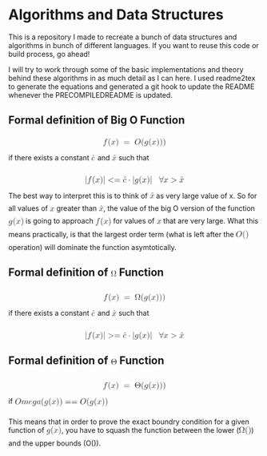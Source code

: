 # Algorithms and Data Structures
This is a repository I made to recreate a bunch of data structures and algorithms in 
bunch of different languages. If you want to reuse this code or build process, go ahead!

I will try to work through some of the basic implementations and theory behind these algorithms in
as much detail as I can here. I used readme2tex to generate the equations and generated a git hook to
update the README whenever the PRECOMPILEDREADME is updated.

## Formal definition of Big O Function

<p align="center"><img alt="$$f(x)\;=\;O(g(x)))$$" src="equations/68565104a214678a5698e749f7700fd6.png" align="middle" width="125.83201619999998pt" height="16.438356pt"/></p>

if there exists a constant <img alt="$\hat{c}$" src="equations/0038bd66465254af4225aa31848b342b.png" align="middle" width="8.579777249999989pt" height="22.831056599999986pt"/> and <img alt="$\hat{x}$" src="equations/f84e86b97e20e45cc17d297dc794b3e8.png" align="middle" width="9.39498779999999pt" height="22.831056599999986pt"/> such that 

<p align="center"><img alt="$$ | f(x) | &lt;= \hat{c} \cdot |g(x)|\;\;\; \forall x &gt; \hat{x} $$" src="equations/ffe4e1521f9951b17335b4e45293bfdd.png" align="middle" width="198.1007028pt" height="16.438356pt"/></p>

The best way to interpret this is to think of <img alt="$\hat{x}$" src="equations/f84e86b97e20e45cc17d297dc794b3e8.png" align="middle" width="9.39498779999999pt" height="22.831056599999986pt"/> as very large value of x. So for all values of <img alt="$x$" src="equations/332cc365a4987aacce0ead01b8bdcc0b.png" align="middle" width="9.39498779999999pt" height="14.15524440000002pt"/>
greater than <img alt="$\hat{x}$" src="equations/f84e86b97e20e45cc17d297dc794b3e8.png" align="middle" width="9.39498779999999pt" height="22.831056599999986pt"/>, the value of the big O version of the function <img alt="$g(x)$" src="equations/ffcbbb391bc04da2d07f7aef493d3e2a.png" align="middle" width="30.61077854999999pt" height="24.65753399999998pt"/> is going to approach <img alt="$f(x)$" src="equations/7997339883ac20f551e7f35efff0a2b9.png" align="middle" width="31.99783454999999pt" height="24.65753399999998pt"/>
for values of <img alt="$x$" src="equations/332cc365a4987aacce0ead01b8bdcc0b.png" align="middle" width="9.39498779999999pt" height="14.15524440000002pt"/> that are very large. What this means practically, is that the largest order term (what is 
left after the <img alt="$O()$" src="equations/57109ebfde23280f2407aa8d652df317.png" align="middle" width="25.78085894999999pt" height="24.65753399999998pt"/> operation) will dominate the function asymtotically.

## Formal definition of <img alt="$\Omega$" src="equations/9432d83304c1eb0dcb05f092d30a767f.png" align="middle" width="11.87217899999999pt" height="22.465723500000017pt"/> Function

<p align="center"><img alt="$$f(x)\;=\;\Omega (g(x)))$$" src="equations/b1079d8c81a7de1a45ee460e374921c5.png" align="middle" width="124.70877045pt" height="16.438356pt"/></p>

if there exists a constant <img alt="$\hat{c}$" src="equations/0038bd66465254af4225aa31848b342b.png" align="middle" width="8.579777249999989pt" height="22.831056599999986pt"/> and <img alt="$\hat{x}$" src="equations/f84e86b97e20e45cc17d297dc794b3e8.png" align="middle" width="9.39498779999999pt" height="22.831056599999986pt"/> such that 

<p align="center"><img alt="$$ | f(x) | &gt;= \hat{c} \cdot |g(x)|\;\;\; \forall x &gt; \hat{x} $$" src="equations/b0770bf8bcca53daed627371acc26869.png" align="middle" width="198.1007028pt" height="16.438356pt"/></p>


## Formal definition of <img alt="$\Theta$" src="equations/b35e24d8a08c0ab01195f2ad2a78fab7.png" align="middle" width="12.785434199999989pt" height="22.465723500000017pt"/> Function

<p align="center"><img alt="$$f(x)\;=\;\Theta (g(x)))$$" src="equations/9360992bbb45b843e94962cbb38be182.png" align="middle" width="125.62202399999998pt" height="16.438356pt"/></p>

if <img alt="$Omega (g(x)) == O(g(x) )$" src="equations/ba71a7855df2a3174a7ed14694426ed5.png" align="middle" width="186.69308789999997pt" height="24.65753399999998pt"/>

This means that in order to prove the exact boundry condition for a given function of <img alt="$g(x)$" src="equations/ffcbbb391bc04da2d07f7aef493d3e2a.png" align="middle" width="30.61077854999999pt" height="24.65753399999998pt"/>, you have
to squash the function between the lower (<img alt="$\Omega()$" src="equations/27c2958fff65a3dfb582496a642a6aa7.png" align="middle" width="24.657613199999986pt" height="24.65753399999998pt"/>) and the upper bounds (O()).
